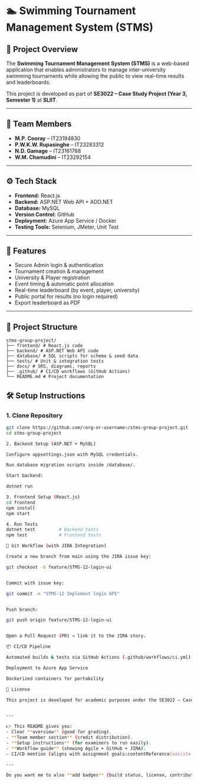 # 🏊 Swimming Tournament Management System (STMS)

## 📌 Project Overview
The **Swimming Tournament Management System (STMS)** is a web-based application that enables administrators to manage inter-university swimming tournaments while allowing the public to view real-time results and leaderboards.  

This project is developed as part of **SE3022 – Case Study Project (Year 3, Semester 1)** at **SLIIT**.

---

## 👥 Team Members
- **M.P. Cooray** – IT23194830  
- **P.W.K.W. Rupasinghe** – IT23283312  
- **N.D. Gamage** – IT23161788  
- **W.M. Chamudini** – IT23292154  

---

## ⚙️ Tech Stack
- **Frontend:** React.js  
- **Backend:** ASP.NET Web API + ADO.NET  
- **Database:** MySQL  
- **Version Control:** GitHub  
- **Deployment:** Azure App Service / Docker  
- **Testing Tools:** Selenium, JMeter, Unit Test  

---

## 🚀 Features
- Secure Admin login & authentication  
- Tournament creation & management  
- University & Player registration  
- Event timing & automatic point allocation  
- Real-time leaderboard (by event, player, university)  
- Public portal for results (no login required)  
- Export leaderboard as PDF  

---

## 📂 Project Structure
```
stms-group-project/
├── frontend/ # React.js code
├── backend/ # ASP.NET Web API code
├── database/ # SQL scripts for schema & seed data
├── tests/ # Unit & integration tests
├── docs/ # SRS, diagrams, reports
├── .github/ # CI/CD workflows (GitHub Actions)
└── README.md # Project documentation

```

## 🛠️ Setup Instructions

### 1. Clone Repository
```bash
git clone https://github.com/<org-or-username>/stms-group-project.git
cd stms-group-project

2. Backend Setup (ASP.NET + MySQL)

Configure appsettings.json with MySQL credentials.

Run database migration scripts inside /database/.

Start backend:

dotnet run

3. Frontend Setup (React.js)
cd frontend
npm install
npm start

4. Run Tests
dotnet test         # Backend tests
npm test            # Frontend tests

🔄 Git Workflow (with JIRA Integration)

Create a new branch from main using the JIRA issue key:

git checkout -b feature/STMS-12-login-ui


Commit with issue key:

git commit -m "STMS-12 Implement login API"


Push branch:

git push origin feature/STMS-12-login-ui


Open a Pull Request (PR) → link it to the JIRA story.

📦 CI/CD Pipeline

Automated builds & tests via GitHub Actions (.github/workflows/ci.yml)

Deployment to Azure App Service

Dockerized containers for portability

📜 License

This project is developed for academic purposes under the SE3022 – Case Study Project module.


---

👉 This README gives you:
- Clear **overview** (good for grading).  
- **Team member section** (credit distribution).  
- **Setup instructions** (for examiners to run easily).  
- **Workflow guide** (showing Agile + GitHub + JIRA).  
- CI/CD mention (aligns with assignment goals:contentReference[oaicite:0]{index=0}).  

---

Do you want me to also **add badges** (build status, license, contributors) at the top of the README so
